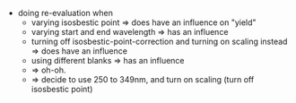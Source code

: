- doing re-evaluation when
	- varying isosbestic point => does have an influence on "yield"
	- varying start and end wavelength => has an influence
	- turning off isosbestic-point-correction and turning on scaling instead => does have an influence
	- using different blanks => has an influence
	- => oh-oh.
	- => decide to use 250 to 349nm, and turn on scaling (turn off isosbestic point)